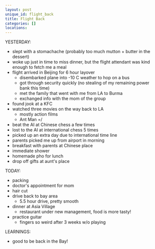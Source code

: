 ```yaml
---
layout: post
unique_id: flight_back
title: Flight Back
categories: []
locations: 
---
```


YESTERDAY:
* slept with a stomachache (probably too much mutton + butter in the dessert)
* woke up just in time to miss dinner, but the flight attendant was kind enough to fetch me a meal
* flight arrived in Beijing for 6 hour layover
  * disembarked plane into -10 C weather to hop on a bus
  * got through security quickly (no stealing of my remaining power bank this time)
  * met the family that went with me from LA to Burma
  * exchanged info with the mom of the group
* found jook at a KFC
* watched three movies on the way back to LA
  * mostly action films
  * Ant Man =/
* beat the AI at Chinese chess a few times
* lost to the AI at international chess 5 times
* picked up an extra day due to international time line
* parents picked me up from airport in morning
* breakfast with parents at Chinese place
* immediate shower
* homemade pho for lunch
* drop off gifts at aunt's place

TODAY:
* packing
* doctor's appointment for mom
* hair cut
* drive back to bay area
  * 5.5 hour drive, pretty smooth
* dinner at Asia Village
  * restaurant under new management, food is more tasty!
* practice guitar
  * fingers so weird after 3 weeks w/o playing

LEARNINGS:
* good to be back in the Bay!
